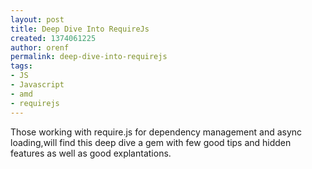 ```yaml
---
layout: post
title: Deep Dive Into RequireJs
created: 1374061225
author: orenf
permalink: deep-dive-into-requirejs
tags:
- JS
- Javascript
- amd
- requirejs
---
```

<p>Those working with require.js for dependency management and async loading,will find this deep dive a gem with few good tips and hidden features as well as good explantations.</p>
